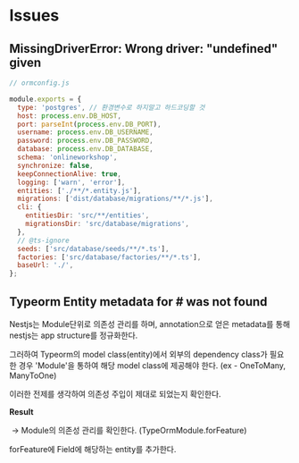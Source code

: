 # Issues

## MissingDriverError: Wrong driver: "undefined" given

```js
// ormconfig.js

module.exports = {
  type: 'postgres', // 환경변수로 하지말고 하드코딩할 것
  host: process.env.DB_HOST,
  port: parseInt(process.env.DB_PORT),
  username: process.env.DB_USERNAME,
  password: process.env.DB_PASSWORD,
  database: process.env.DB_DATABASE,
  schema: 'onlineworkshop',
  synchronize: false,
  keepConnectionAlive: true,
  logging: ['warn', 'error'],
  entities: ['./**/*.entity.js'],
  migrations: ['dist/database/migrations/**/*.js'],
  cli: {
    entitiesDir: 'src/**/entities',
    migrationsDir: 'src/database/migrations',
  },
  // @ts-ignore
  seeds: ['src/database/seeds/**/*.ts'],
  factories: ['src/database/factories/**/*.ts'],
  baseUrl: './',
};
```

## Typeorm Entity metadata for <Entity>#<Field> was not found

Nestjs는 Module단위로 의존성 관리를 하며, annotation으로 얻은 metadata를 통해 nestjs는 app structure를 정규화한다.

그러하여 Typeorm의 model class(entity)에서 외부의 dependency class가 필요한 경우 'Module'을 통하여 해당 model class에 제공해야 한다. (ex - OneToMany, ManyToOne)

이러한 전제를 생각하여 의존성 주입이 제대로 되었는지 확인한다.

 **Result**

​	-> Module의 의존성 관리를 확인한다. (TypeOrmModule.forFeature)

forFeature에 Field에 해당하는 entity를 추가한다.